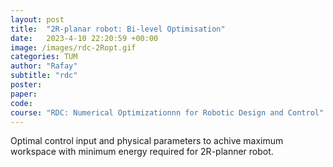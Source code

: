 ```yaml
---
layout: post
title:  "2R-planar robot: Bi-level Optimisation"
date:   2023-4-10 22:20:59 +00:00
image: /images/rdc-2Ropt.gif
categories: TUM
author: "Rafay"
subtitle: "rdc"
poster: 
paper:
code:
course: "RDC: Numerical Optimizationnn for Robotic Design and Control"
---
```


Optimal control input and physical parameters to achive maximum workspace with minimum energy required for 2R-planner robot.